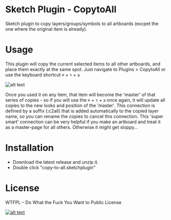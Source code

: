 # Sketch Plugin - CopytoAll

Sketch plugin to copy layers/groups/symbols to all artboards (excpet the one where the original item is already).

# Usage

This plugin will copy the current selected items to all other artboards, and place them exactly at the same spot.
Just navigate to Plugins > CopytoAll or use the keyboard shortcut ```⌘``` + ```⌥``` + ```a```

![alt text](http://wuwa.github.com/copy2all.gif "demo")

Once you used it on any item, that item will become the 'master' of that series of copies - so if you will use the ```⌘``` + ```⌥``` + ```a``` once again, it will update all copies to the new looks and position of the 'master'.
This connection is defined by a suffix (:c2all) that is added automatically to the copied layer name, so you can rename the copies to cancel this connection.
This 'super smart' connection can be very helpful if you make an artboard and treat it as a master-page for all others.
Otherwise it might get sloppy...

# Installation

- Download the latest release and unzip it.
- Double click "copy-to-all.sketchplugin"

# License
WTFPL – Do What the Fuck You Want to Public License

[![alt text](http://www.wtfpl.net/wp-content/uploads/2012/12/wtfpl-badge-4.png "WTFPL")](http://www.wtfpl.net/)


